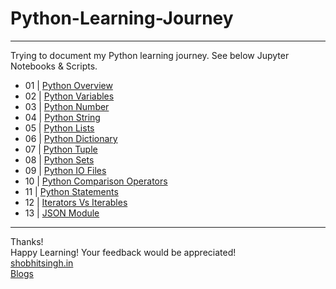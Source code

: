 # Python-Learning-Journey
---

Trying to document my Python learning journey. See below Jupyter Notebooks & Scripts.

+ 01 | [Python Overview](https://github.com/shobhit-singh/Python-Learning-Journey/blob/master/PythonOverview.md)
+ 02 | [Python Variables](https://github.com/shobhit-singh/Python-Learning-Journey/blob/master/PythonVariables.ipynb)
+ 03 | [Python Number](https://github.com/shobhit-singh/Python-Learning-Journey/blob/master/PythonNumber.ipynb)
+ 04 | [Python String](https://github.com/shobhit-singh/Python-Learning-Journey/blob/master/PythonString.ipynb)
+ 05 | [Python Lists](https://github.com/shobhit-singh/Python-Learning-Journey/blob/master/PythonLists.ipynb)
+ 06 | [Python Dictionary](https://github.com/shobhit-singh/Python-Learning-Journey/blob/master/PythonDictionary.ipynb)
+ 07 | [Python Tuple](https://github.com/shobhit-singh/Python-Learning-Journey/blob/master/PythonTuple.ipynb)
+ 08 | [Python Sets](https://github.com/shobhit-singh/Python-Learning-Journey/blob/master/PythonSets.ipynb)
+ 09 | [Python IO Files](https://github.com/shobhit-singh/Python-Learning-Journey/blob/master/InputOutputFiles.ipynb)
+ 10 | [Python Comparison Operators](https://github.com/shobhit-singh/Python-Learning-Journey/blob/master/ComparisonOperators.ipynb)
+ 11 | [Python Statements](https://github.com/shobhit-singh/Python-Learning-Journey/blob/master/PythonStatements.ipynb)
+ 12 | [Iterators Vs Iterables](https://github.com/shobhit-singh/Python-Learning-Journey/blob/master/IteratorsVsIterables.ipynb)
+ 13 | [JSON Module](https://github.com/shobhit-singh/Python-Learning-Journey/blob/master/JsonModule.py)
---
Thanks!
<br>
Happy Learning! Your feedback would be appreciated! <br>
[shobhitsingh.in](http://shobhitsingh.in/) <br>
[Blogs](https://bigdataenthusiast.wordpress.com/) <br>
